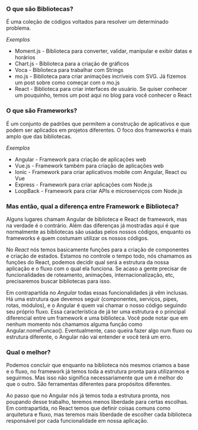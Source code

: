   ### O que são Bibliotecas?

É uma coleção de códigos voltados para resolver um determinado problema.

<i>Exemplos</i>

 * Moment.js - Biblioteca para converter, validar, manipular e exibir datas e horários<br>
 * Chart.js - Biblioteca para a criação de gráficos<br>
 * Voca - Biblioteca para trabalhar com Strings<br>
 * mo.js - Biblioteca para criar animações incríveis com SVG. Já fizemos um post sobre como começar com o mo.js<br>
 * React - Biblioteca para criar interfaces de usuário. Se quiser conhecer um pouquinho, temos um post aqui no blog para você conhecer o React<br>

  ### O que são Frameworks?

É um conjunto de padrões que permitem a construção de aplicativos e que podem ser aplicados em projetos diferentes. O foco dos frameworks é mais amplo que das bibliotecas.<br>

<i>Exemplos</i>

 * Angular - Framework para criação de aplicações web<br>
 * Vue.js - Framework também para criação de aplicações web<br>
 * Ionic - Framework para criar aplicativos mobile com Angular, React ou Vue<br>
 * Express - Framework para criar aplicações com Node.js<br>
 * LoopBack - Framework para criar APIs e microserviços com Node.js<br>

  ### Mas então, qual a diferença entre Framework e Biblioteca?

Alguns lugares chamam Angular de biblioteca e React de framework, mas na verdade é o contrário. Além das diferenças já mostradas aqui é que normalmente as bibliotecas são usadas pelos nossos códigos, enquanto os frameworks é quem costumam utilizar os nossos códigos.

No <i>React</i> nós temos basicamente funções para a criação de componentes e criação de estados. Estamos no controle o tempo todo, nós chamamos as funções do React, podemos decidir qual será a estrutura da nossa aplicação e o fluxo com o qual ela funciona. Se acaso a gente precisar de funcionalidades de roteamento, animações, internacionalização, etc, precisaremos buscar bibliotecas para isso.

Em contrapartida no <i>Angular</i> todas essas funcionalidades já vêm inclusas. Há uma estrutura que devemos seguir (componentes, serviços, pipes, rotas, módulos), e o Angular é quem vai chamar o nosso código seguindo seu próprio fluxo. Essa característica de já ter uma estrutura é o principal diferencial entre um framework e uma biblioteca. Você pode notar que em nenhum momento nós chamamos alguma função como Angular.nomeFuncao(). Eventualmente, caso queira fazer algo num fluxo ou estrutura diferente, o Angular não vai entender e você terá um erro.

  ### Qual o melhor?
Podemos concluir que enquanto na biblioteca nós mesmos criamos a base e o fluxo, no framework já temos toda a estrutura pronta para utilizarmos e seguirmos. Mas isso não significa necessariamente que um é melhor do que o outro. São ferramentas diferentes para propósitos diferentes.

Ao passo que no Angular nós já temos toda a estrutura pronta, nos poupando desse trabalho, teremos menos liberdade para certas escolhas. Em contrapartida, no React temos que definir coisas comuns como arquitetura e fluxo, mas teremos mais liberdade de escolher cada biblioteca responsável por cada funcionalidade em nossa aplicação.
